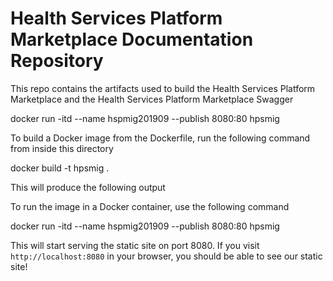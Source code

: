 # Health Services Platform Marketplace Documentation Repository

This repo contains the artifacts used to build the Health Services Platform Marketplace and the Health Services Platform Marketplace Swagger  

docker run -itd --name hspmig201909 --publish 8080:80 hpsmig

To build a Docker image from the Dockerfile, run the following command from inside this directory

docker build -t hpsmig .

This will produce the following output

To run the image in a Docker container, use the following command

docker run -itd --name hspmig201909 --publish 8080:80 hpsmig

This will start serving the static site on port 8080. If you visit `http://localhost:8080` in your browser, you should be able to see our static site!
